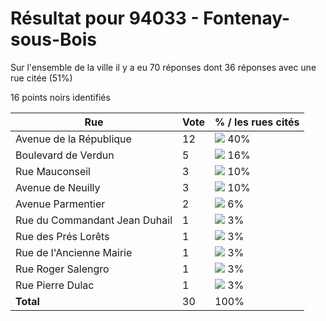 # Résultat pour 94033 - Fontenay-sous-Bois

Sur l'ensemble de la ville il y a eu 70 réponses dont 36 réponses avec une rue citée (51%)

16 points noirs identifiés

| Rue | Vote | % / les rues cités|
|-----|------|-------------------|
| Avenue de la République | 12 | <img src="../../img/bar_40.gif" />&nbsp;40%|
| Boulevard de Verdun | 5 | <img src="../../img/bar_16.gif" />&nbsp;16%|
| Rue Mauconseil | 3 | <img src="../../img/bar_10.gif" />&nbsp;10%|
| Avenue de Neuilly | 3 | <img src="../../img/bar_10.gif" />&nbsp;10%|
| Avenue Parmentier | 2 | <img src="../../img/bar_6.gif" />&nbsp;6%|
| Rue du Commandant Jean Duhail | 1 | <img src="../../img/bar_3.gif" />&nbsp;3%|
| Rue des Prés Lorêts | 1 | <img src="../../img/bar_3.gif" />&nbsp;3%|
| Rue de l'Ancienne Mairie | 1 | <img src="../../img/bar_3.gif" />&nbsp;3%|
| Rue Roger Salengro | 1 | <img src="../../img/bar_3.gif" />&nbsp;3%|
| Rue Pierre Dulac | 1 | <img src="../../img/bar_3.gif" />&nbsp;3%|
| **Total** | 30 | 100%|
